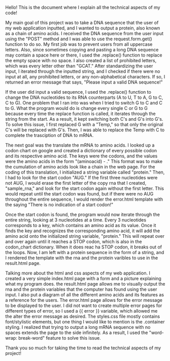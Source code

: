 Hello! This is the document where I explain all the technical aspects of my code!

My main goal of this project was to take a DNA sequence that the user of my web application inputted, and I wanted to output a protein, also known as a chain of amino acids. I received the DNA sequence from the user input using the "POST" method and I was able to use the request.form.get() function to do so. My first job was to prevent users from all uppercase letters. Also, since sometimes copying and pasting a long DNA sequence may contain a space here or there, I used the .replace() function to replace the empty space with no space. I also created a list of prohibited letters, which was every letter other than "GCAT." After standardizing the user input, I iterated through the inputted string, and I checked if there were no input at all, any prohibited letters, or any non-alphabetical characters. If so, I returned an error message that says, "Please input a valid DNA sequence!"

If the user did input a valid sequence, I used the .replace() function to change the DNA nucleotides to its RNA counterparts (A to U, T to A, G to C, C to G). One problem that I ran into was when I tried to switch G to C and C to G. What the program would do is change every single C or G to G because every time the replace function is called, it iterates through the string from the start. As a result, it kept switching both C's and G's into G's. To solve this issue, I first replaced G with a "Temp," so that only the original C's will be replaced with G's. Then, I was able to replace the Temp with C to complete the trasciption of DNA to mRNA.

The next goal was the translate the mRNA to amino acids. I looked up a codon chart on google and created a dictionary of every possible codon and its respective amino acid. The keys were the codons, and the values were the amino acids in the form "(aminoacid) - ." This format was to make the cumulation of amino acids look like a chain in the web page. For the coding of this translation, I initialized a string variable called "protein." Then, I had to look for the start codon "AUG." If the first three nucleotides were not AUG, I would erase the first letter of the copy rna that I created, "sample_rna," and look for the start codon again without the first letter. This would repeat until the start codon was found, but if there were no AUG throughout the entire sequence, I would render the error.html template with the saying "There is no indication of a start codon!"

Once the start codon is found, the program would now iterate through the entire string, looking at 3 nucleotides at a time. Every 3 nucleotides corresponds to a key, which contains an amino acid as its value. Once it finds the key and recognizes the corresponding amino acid, it will add the amino acid onto the initialized string variable, "protein." This will repeat over and over again until it reaches a STOP codon, which is also in the codon_chart dictionary. When it does reac ha STOP codon, it breaks out of the loops. Now, I am left with a protein sequence in the form of a string, and I rendered the template with the rna and the protein varibles to use in the result.html page.

Talking more about the html and css aspects of my web application. I created a very simple index.html page with a form and a picture explaining what my program does. the result.html page allows me to visually output the rna and the protein variables that the computer has found using the user input. I also put a diagram of all the different amino acids and its features as a reference for the users. The error.html page allows for the error message to be displayed to the user. I did not want to create multiple error pages for different types of error, so I used a {{ error }} variable, which allowed me the alter the error message as desired. The styles.css file mostly contains font/stylistic elements, but one thing I would like to mention is the .container styling. I realized that trying to output a long mRNA sequence with no spaces extends the page to the side infinitely. As a result, I used the "word-wrap: break-word" feature to solve this issue.

Thank you so much for taking the time to read the technical aspects of my project!